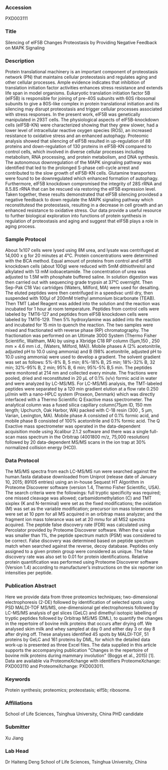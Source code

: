 ### Accession
PXD003111

### Title
Silencing of eIF5B Changes Proteostasis by Providing Negative Feedback on MAPK Signaling

### Description
Protein translational machinery is an important component of proteostasis network (PN) that maintains cellular proteostasis and regulates aging and other cellular processes. Ample evidence indicates that inhibition of translation initiation factor activities enhances stress resistance and extends life span in model organisms. Eukaryotic translation initiation factor 5B (eIF5B) is responsible for joining of pre-40S subunits with 60S ribosomal subunits to give a 80S-like complex in protein translational initiation and its silencing may disrupt proteostasis and trigger cellular processes associated with stress responses. In the present work, eIF5B was genetically manipulated in 293T cells. The physiological aspects of eIF5B-knockdown cells (eIF5B-KN) were characterized showing that they grew slower, had a lower level of intracellular reactive oxygen species (ROS), an increased resistance to oxidative stress and an enhanced autophagy. Proteomic analysis showed that silencing of eIF5B resulted in up-regulation of 88 proteins and down-regulation of 130 proteins in eIF5B-KN compared to control cells, which involved in diverse cellular processes including metabolism, RNA processing, and protein metabolism, and DNA synthesis. The autonomous downregulation of the MAPK singnaling pathway was identified that led to the prolonged S-phase cell-cycle arrest and contributed to the slow growth of eIF5B-KN cells. Glutamine transporters were found to be downregulated which enhanced formation of autophagy. Furthermore, eIF5B knockdown compromised the integrity of 28S rRNA and 8.5.8S rRNA that can be rescued via restoring the eIF5B expression level. Taken together, these results demonstrated that eIF5B silencing providesd a negative feedback to down regulate the MAPK signaling pathway which reconstitutesd the proteostasis, resulting in a decrease in cell growth and an enhanced resistance to oxidative stress. Our data provide a useful resource to further biological exploration into functions of protein synthesis in regulation of proteostasis and aging and suggest that eIF5B plays a role in aging process.

### Sample Protocol
About 1x107 cells were lysed using 8M urea, and lysate was centrifuged at 14,000 x g for 20 minutes at 4°C. Protein concentrations were determined with the BCA method. Equal amount of proteins from control and eIF5B knockdown cells (about 100g) were reduced with 5mM dithiothreitol and alkylated with 13 mM iodoacetamide. The concentration of urea was adjusted to 1.5M with phosphate buffered saline. In solution digestion was then carried out with sequencing grade trypsin at 37°C overnight. Then Sep-Pak C18 Vac cartridges (Waters, Milford, MA) were used for desalting. The eluted peptides were then centrifuged in a speedvac until dry, then suspended with 100μl of 200mM triethyl ammonium bicarbonate (TEAB). Then TMT Label Reagent was added into the solution and the reaction was incubated for 1 hour at room temperature. Peptides from control cells were labeled by TMT6-127 and peptides from eIF5B knockdown cells were labeled by TMT6-129. Then 5% hydroxylamine was added into the reaction and incubated for 15 min to quench the reaction. The two samples were mixed and fractionated with reverse phase (RP) chromatography. The fractionation was performed on an Ultimate 3000 System (Thermo Fisher Scientific, Waltham, MA) by using a Xbridge C18 RP column (5μm,150 , 250 mm × 4.6 mm i.d., (Waters, Milford, MA)). Mobile phases A (2% acetonitrile, adjusted pH to 10.0 using ammonia) and B (98% acetonitrile, adjusted pH to 10.0 using ammonia) were used to develop a gradient. The solvent gradient was set as follows: 5%-8% B, 5 min; 8%-18% B, 25 min; 18%-32% B, 32 min; 32%-95% B, 2 min; 95% B, 6 min; 95%-5% B,5 min. The peptides were monitored at 214 nm and collected every minute. The fractions were pooled, dried and reconstituted in 20 μL of 0.1% (v/v) formic acid in water and were analyzed by LC-MS/MS. For LC-MS/MS analysis, the TMT-labeled peptides were separated by a 120 min gradient elution at a flow rate 0.250 μl/min with a nano-HPLC system (Proxeon, Denmark) which was directly interfaced with a Thermo Scientific Q Exactive mass spectrometer. The analytical column was a fused silica capillary column(75μm ID, 150 mm length; Upchurch, Oak Harbor, WA) packed with C-18 resin (300 , 5 μm, Varian, Lexington, MA). Mobile phase A consisted of 0.1% formic acid, and mobile phase B consisted of 100% acetonitrile and 0.1% formic acid. The Q Exactive mass spectrometer was operated in the data-dependent acquisition mode using Xcalibur 2.1.2 software and there was a single full-scan mass spectrum in the Orbitrap (4001800 m/z, 75,000 resolution) followed by 20 data-dependent MS/MS scans in the ion trap at 30% normalized collision energy (HCD).

### Data Protocol
The MS/MS spectra from each LC-MS/MS run were searched against the human.fasta database downloaded from Uniprot (release date of January 10, 2015; 89105 entries) using an in-house Sequest HT Algorithm in Proteome Discoverer software (version 1.4, Thermo Fisher Scientific, USA). The search criteria were the followings: full tryptic specificity was required; one missed cleavage was allowed; carbamidomethylation (C) and TMT sixplex (K and N-terminal) were set as the fixed modifications; the oxidation (M) was set as the variable modification; precursor ion mass tolerances were set at 10 ppm for all MS acquired in an orbitrap mass analyzer; and the fragment ion mass tolerance was set at 20 mmu for all MS2 spectra acquired. The peptide false discovery rate (FDR) was calculated using Percolator provided by Proteome Discoverer software. When the q value was smaller than 1%, the peptide spectrum match (PSM) was considered to be correct. False discovery was determined based on peptide spectrum match when searched against the reverse, decoy database. Peptides only assigned to a given protein group were considered as unique. The false discovery rate was also set to 0.01 for protein identifications. Relative protein quantification was performed using Proteome Discoverer software (Version 1.4) according to manufacturer’s instructions on the six reporter ion intensities per peptide.

### Publication Abstract
Here we provide data from three proteomics techniques; two-dimensional electrophoresis (2-DE) followed by identification of selected spots using PSD MALDI-TOF MS/MS, one-dimensional gel electrophoresis followed by LC-MS/MS analysis of gel slices (GeLC) and dimethyl isotopic labelling of tryptic peptides followed by Orbitrap MS/MS (DML), to quantify the changes in the repertoire of bovine milk proteins that occurs after drying off. We analysed skim milk and whey sampled at day 0 and either day 3 or day 8 after drying off. These analyses identified 45 spots by MALDI-TOF, 51 proteins by GeLC and 161 proteins by DML, for which the detailed data work-up is presented as three Excel files. The data supplied in this article supports the accompanying publication "Changes in the repertoire of bovine milk proteins during mammary involution" (Boggs et al., 2015) [1]. Data are available via ProteomeXchange with identifiers ProteomeXchange: PXD003110 and ProteomeXchange: PXD003011.

### Keywords
Protein synthesis; proteomics; proteostasis; eif5b; ribosome.

### Affiliations
School of Life Sciences, Tsinghua University, China
PHD candidate

### Submitter
Xu Jiang

### Lab Head
Dr Haiteng Deng
School of Life Sciences, Tsinghua University, China


